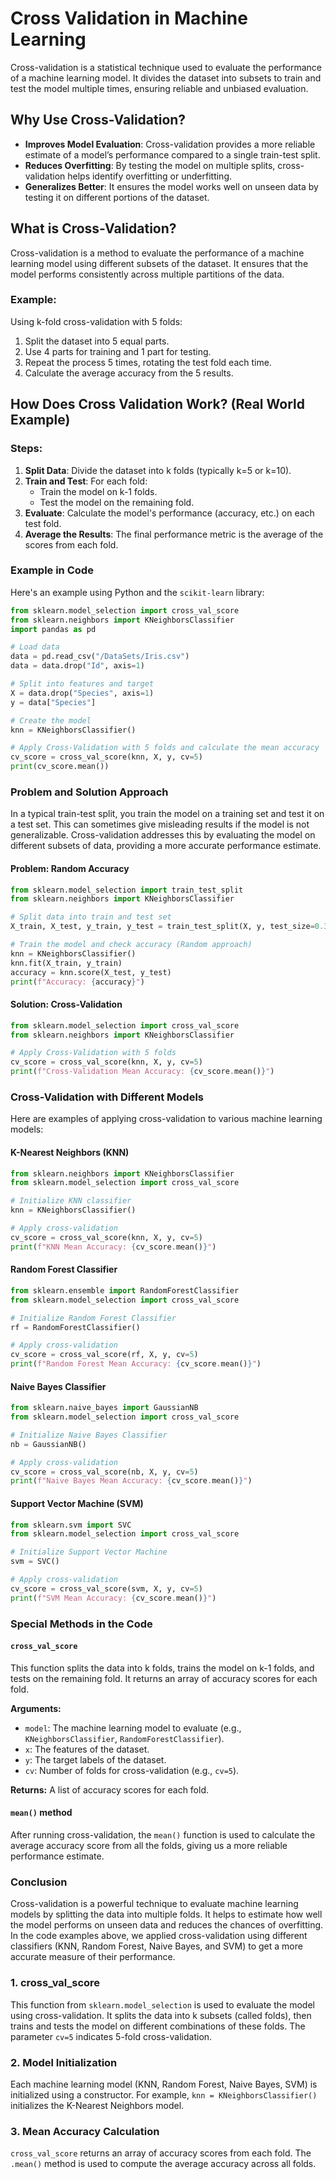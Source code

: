 # Cross Validation in Machine Learning

Cross-validation is a statistical technique used to evaluate the performance of a machine learning model. It divides the dataset into subsets to train and test the model multiple times, ensuring reliable and unbiased evaluation.

## Why Use Cross-Validation?

- **Improves Model Evaluation**: Cross-validation provides a more reliable estimate of a model’s performance compared to a single train-test split.
- **Reduces Overfitting**: By testing the model on multiple splits, cross-validation helps identify overfitting or underfitting.
- **Generalizes Better**: It ensures the model works well on unseen data by testing it on different portions of the dataset.



## What is Cross-Validation?

Cross-validation is a method to evaluate the performance of a machine learning model using different subsets of the dataset. It ensures that the model performs consistently across multiple partitions of the data.

### Example:

Using k-fold cross-validation with 5 folds:

1. Split the dataset into 5 equal parts.
2. Use 4 parts for training and 1 part for testing.
3. Repeat the process 5 times, rotating the test fold each time.
4. Calculate the average accuracy from the 5 results.


## How Does Cross Validation Work? (Real World Example)

### Steps:

1. **Split Data**: Divide the dataset into k folds (typically k=5 or k=10).
2. **Train and Test**: For each fold:
    - Train the model on k-1 folds.
    - Test the model on the remaining fold.
3. **Evaluate**: Calculate the model's performance (accuracy, etc.) on each test fold.
4. **Average the Results**: The final performance metric is the average of the scores from each fold.


### Example in Code
Here's an example using Python and the `scikit-learn` library:

```python
from sklearn.model_selection import cross_val_score
from sklearn.neighbors import KNeighborsClassifier
import pandas as pd

# Load data
data = pd.read_csv("/DataSets/Iris.csv")
data = data.drop("Id", axis=1)

# Split into features and target
X = data.drop("Species", axis=1)
y = data["Species"]

# Create the model
knn = KNeighborsClassifier()

# Apply Cross-Validation with 5 folds and calculate the mean accuracy
cv_score = cross_val_score(knn, X, y, cv=5)
print(cv_score.mean())
```

### Problem and Solution Approach
In a typical train-test split, you train the model on a training set and test it on a test set. This can sometimes give misleading results if the model is not generalizable. Cross-validation addresses this by evaluating the model on different subsets of data, providing a more accurate performance estimate.

#### Problem: Random Accuracy
```python
from sklearn.model_selection import train_test_split
from sklearn.neighbors import KNeighborsClassifier

# Split data into train and test set
X_train, X_test, y_train, y_test = train_test_split(X, y, test_size=0.3)

# Train the model and check accuracy (Random approach)
knn = KNeighborsClassifier()
knn.fit(X_train, y_train)
accuracy = knn.score(X_test, y_test)
print(f"Accuracy: {accuracy}")
```

#### Solution: Cross-Validation
```python
from sklearn.model_selection import cross_val_score
from sklearn.neighbors import KNeighborsClassifier

# Apply Cross-Validation with 5 folds
cv_score = cross_val_score(knn, X, y, cv=5)
print(f"Cross-Validation Mean Accuracy: {cv_score.mean()}")
```

### Cross-Validation with Different Models
Here are examples of applying cross-validation to various machine learning models:

#### K-Nearest Neighbors (KNN)
```python
from sklearn.neighbors import KNeighborsClassifier
from sklearn.model_selection import cross_val_score

# Initialize KNN classifier
knn = KNeighborsClassifier()

# Apply cross-validation
cv_score = cross_val_score(knn, X, y, cv=5)
print(f"KNN Mean Accuracy: {cv_score.mean()}")
```

#### Random Forest Classifier
```python
from sklearn.ensemble import RandomForestClassifier
from sklearn.model_selection import cross_val_score

# Initialize Random Forest Classifier
rf = RandomForestClassifier()

# Apply cross-validation
cv_score = cross_val_score(rf, X, y, cv=5)
print(f"Random Forest Mean Accuracy: {cv_score.mean()}")
```

#### Naive Bayes Classifier
```python
from sklearn.naive_bayes import GaussianNB
from sklearn.model_selection import cross_val_score

# Initialize Naive Bayes Classifier
nb = GaussianNB()

# Apply cross-validation
cv_score = cross_val_score(nb, X, y, cv=5)
print(f"Naive Bayes Mean Accuracy: {cv_score.mean()}")
```

#### Support Vector Machine (SVM)
```python
from sklearn.svm import SVC
from sklearn.model_selection import cross_val_score

# Initialize Support Vector Machine
svm = SVC()

# Apply cross-validation
cv_score = cross_val_score(svm, X, y, cv=5)
print(f"SVM Mean Accuracy: {cv_score.mean()}")
```

### Special Methods in the Code

#### `cross_val_score`
This function splits the data into k folds, trains the model on k-1 folds, and tests on the remaining fold. It returns an array of accuracy scores for each fold.

**Arguments:**
- `model`: The machine learning model to evaluate (e.g., `KNeighborsClassifier`, `RandomForestClassifier`).
- `x`: The features of the dataset.
- `y`: The target labels of the dataset.
- `cv`: Number of folds for cross-validation (e.g., `cv=5`).

**Returns:** A list of accuracy scores for each fold.

#### `mean()` method
After running cross-validation, the `mean()` function is used to calculate the average accuracy score from all the folds, giving us a more reliable performance estimate.



### Conclusion
Cross-validation is a powerful technique to evaluate machine learning models by splitting the data into multiple folds. It helps to estimate how well the model performs on unseen data and reduces the chances of overfitting. In the code examples above, we applied cross-validation using different classifiers (KNN, Random Forest, Naive Bayes, and SVM) to get a more accurate measure of their performance.

### 1. cross_val_score

This function from `sklearn.model_selection` is used to evaluate the model using cross-validation. It splits the data into k subsets (called folds), then trains and tests the model on different combinations of these folds. The parameter `cv=5` indicates 5-fold cross-validation.

### 2. Model Initialization

Each machine learning model (KNN, Random Forest, Naive Bayes, SVM) is initialized using a constructor. For example, `knn = KNeighborsClassifier()` initializes the K-Nearest Neighbors model.

### 3. Mean Accuracy Calculation

`cross_val_score` returns an array of accuracy scores from each fold. The `.mean()` method is used to compute the average accuracy across all folds.
